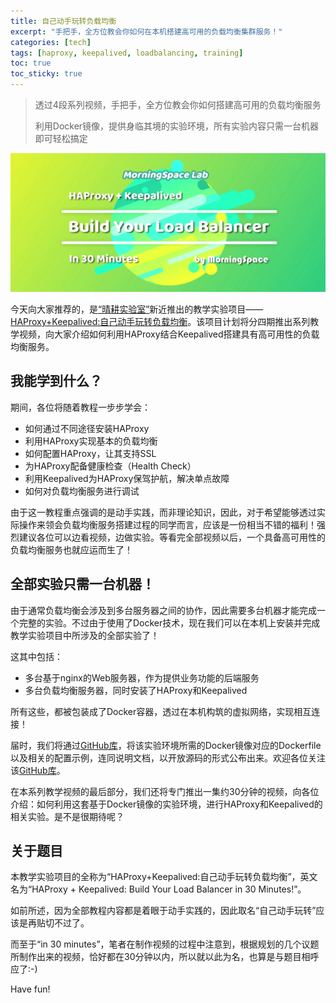```yaml
---
title: 自己动手玩转负载均衡
excerpt: "手把手，全方位教会你如何在本机搭建高可用的负载均衡集群服务！"
categories: [tech]
tags: [haproxy, keepalived, loadbalancing, training]
toc: true
toc_sticky: true
---
```


> 透过4段系列视频，手把手，全方位教会你如何搭建高可用的负载均衡服务
>
> 利用Docker镜像，提供身临其境的实验环境，所有实验内容只需一台机器即可轻松搞定

![](/assets/images/lab/lb.png)

今天向大家推荐的，是[“晴耕实验室”](/lab)新近推出的教学实验项目——[HAProxy+Keepalived:自己动手玩转负载均衡](/lab/#haproxykeepalived自己动手玩转负载均衡)。该项目计划将分四期推出系列教学视频，向大家介绍如何利用HAProxy结合Keepalived搭建具有高可用性的负载均衡服务。

## 我能学到什么？

期间，各位将随着教程一步步学会：
* 如何通过不同途径安装HAProxy
* 利用HAProxy实现基本的负载均衡
* 如何配置HAProxy，让其支持SSL
* 为HAProxy配备健康检查（Health Check）
* 利用Keepalived为HAProxy保驾护航，解决单点故障
* 如何对负载均衡服务进行调试

由于这一教程重点强调的是动手实践，而非理论知识，因此，对于希望能够透过实际操作来领会负载均衡服务搭建过程的同学而言，应该是一份相当不错的福利！强烈建议各位可以边看视频，边做实验。等看完全部视频以后，一个具备高可用性的负载均衡服务也就应运而生了！

## 全部实验只需一台机器！

由于通常负载均衡会涉及到多台服务器之间的协作，因此需要多台机器才能完成一个完整的实验。不过由于使用了Docker技术，现在我们可以在本机上安装并完成教学实验项目中所涉及的全部实验了！

这其中包括：
* 多台基于nginx的Web服务器，作为提供业务功能的后端服务
* 多台负载均衡服务器，同时安装了HAProxy和Keepalived

所有这些，都被包装成了Docker容器，透过在本机构筑的虚拟网络，实现相互连接！

届时，我们将通过[GitHub库](https://github.com/morningspace/lab-load-balancing)，将该实验环境所需的Docker镜像对应的Dockerfile以及相关的配置示例，连同说明文档，以开放源码的形式公布出来。欢迎各位关注该[GitHub库](https://github.com/morningspace/lab-load-balancing)。

在本系列教学视频的最后部分，我们还将专门推出一集约30分钟的视频，向各位介绍：如何利用这套基于Docker镜像的实验环境，进行HAProxy和Keepalived的相关实验。是不是很期待呢？

## 关于题目

本教学实验项目的全称为“HAProxy+Keepalived:自己动手玩转负载均衡”，英文名为“HAProxy + Keepalived: Build Your Load Balancer in 30 Minutes!”。

如前所述，因为全部教程内容都是着眼于动手实践的，因此取名“自己动手玩转”应该是再贴切不过了。

而至于“in 30 minutes”，笔者在制作视频的过程中注意到，根据规划的几个议题所制作出来的视频，恰好都在30分钟以内，所以就以此为名，也算是与题目相呼应了:-)

Have fun!